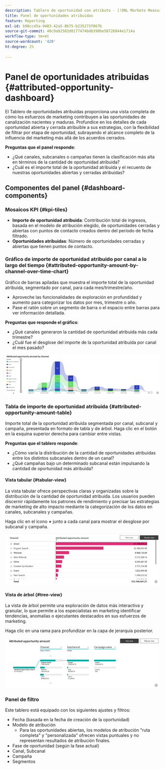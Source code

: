```yaml
---
description: Tablero de oportunidad con atributo - [!DNL Marketo Measure]  - Producto
title: Panel de oportunidades atribuidas
feature: Reporting
exl-id: b98cc45a-9483-42a5-8b75-b235273f867b
source-git-commit: 40c9a92582d0177474bd6390be58726844e1714a
workflow-type: tm+mt
source-wordcount: '420'
ht-degree: 2%

---
```


# Panel de oportunidades atribuidas {#attributed-opportunity-dashboard}

El Tablero de oportunidades atribuidas proporciona una vista completa de cómo los esfuerzos de marketing contribuyen a las oportunidades de canalización nacientes y maduras. Profundice en los detalles de cada oportunidad abierta y cerrada atribuible a sus estrategias, con la flexibilidad de filtrar por etapa de oportunidad, subrayando el alcance completo de la influencia del marketing más allá de los acuerdos cerrados.

**Preguntas que el panel responde**:

* ¿Qué canales, subcanales o campañas tienen la clasificación más alta en términos de la cantidad de oportunidad atribuida?
* ¿Cuál es el importe total de la oportunidad atribuida y el recuento de nuestras oportunidades abiertas y cerradas atribuidas?

## Componentes del panel {#dashboard-components}

### Mosaicos KPI {#kpi-tiles}

* **Importe de oportunidad atribuida**: Contribución total de ingresos, basada en el modelo de atribución elegido, de oportunidades cerradas y abiertas con puntos de contacto creados dentro del período de fecha filtrado.
* **Oportunidades atribuidas**: Número de oportunidades cerradas y abiertas que tienen puntos de contacto.

### Gráfico de importe de oportunidad atribuido por canal a lo largo del tiempo {#attributed-opportunity-amount-by-channel-over-time-chart}

Gráfico de barras apiladas que muestra el importe total de la oportunidad atribuida, segmentado por canal, para cada mes/trimestre/año.

* Aproveche las funcionalidades de exploración en profundidad y aumento para categorizar los datos por mes, trimestre o año.
* Pase el ratón sobre un segmento de barra o el espacio entre barras para ver información detallada.

**Preguntas que responde el gráfico**:

* ¿Qué canales generaron la cantidad de oportunidad atribuida más cada trimestre?
* ¿Cuál fue el desglose del importe de la oportunidad atribuida por canal el mes pasado?

![](assets/attributed-opportunity-dashboard-1.png)

### Tabla de importe de oportunidad atribuida {#attributed-opportunity-amount-table}

Importe total de la oportunidad atribuida segmentada por canal, subcanal y campaña, presentada en formato de tabla y de árbol. Haga clic en el botón en la esquina superior derecha para cambiar entre vistas.

**Preguntas que el tablero responde**:

* ¿Cómo varía la distribución de la cantidad de oportunidades atribuidas entre los distintos subcanales dentro de un canal?
* ¿Qué campañas bajo un determinado subcanal están impulsando la cantidad de oportunidad más atribuida?

#### Vista tabular {#tabular-view}

La vista tabular ofrece perspectivas claras y organizadas sobre la distribución de la cantidad de oportunidad atribuida. Los usuarios pueden discernir rápidamente los patrones de rendimiento y precisar las estrategias de marketing de alto impacto mediante la categorización de los datos en canales, subcanales y campañas.

Haga clic en el icono **+** junto a cada canal para mostrar el desglose por subcanal y campaña.

![](assets/attributed-opportunity-dashboard-2.png)

#### Vista de árbol {#tree-view}

La vista de árbol permite una exploración de datos más interactiva y granular, lo que permite a los especialistas en marketing identificar tendencias, anomalías o ejecutantes destacados en sus esfuerzos de marketing.

Haga clic en una rama para profundizar en la capa de jerarquía posterior.

![](assets/attributed-opportunity-dashboard-3.png)

### Panel de filtro

Este tablero está equipado con los siguientes ajustes y filtros:

* Fecha (basada en la fecha de creación de la oportunidad)
* Modelo de atribución
   * Para las oportunidades abiertas, los modelos de atribución &quot;ruta completa&quot; y &quot;personalizada&quot; ofrecen vistas puntuales y no representan resultados de atribución finales.
* Fase de oportunidad (según la fase actual)
* Canal, Subcanal
* Campaña
* Segmentos
